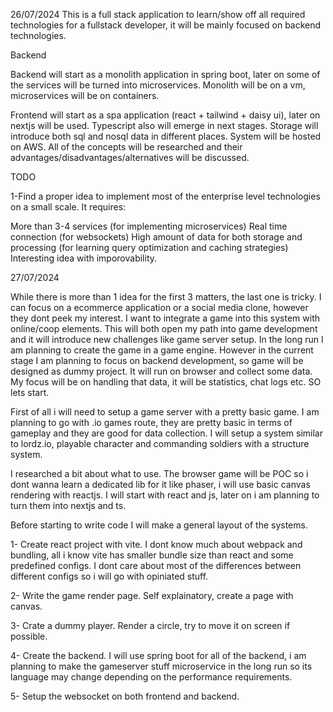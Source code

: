 26/07/2024
This is a full stack application to learn/show off all required technologies for a fullstack developer, it will be mainly focused on backend technologies.

Backend

Backend will start as a monolith application in spring boot, later on some of the services will be turned into microservices. Monolith will be on a vm, microservices will be on containers.

Frontend will start as a spa application (react + tailwind + daisy ui), later on nextjs will be used. Typescript also will emerge in next stages.
Storage will introduce both sql and nosql data in different places.
System will be hosted on AWS. All of the concepts will be researched and their advantages/disadvantages/alternatives will be discussed.

TODO

1-Find a proper idea to implement most of the enterprise level technologies on a small scale. It requires:

More than 3-4 services (for implementing microservices)
Real time connection (for websockets)
High amount of data for both storage and processing (for learning query optimization and caching strategies)
Interesting idea with imporovability.

27/07/2024

While there is more than 1 idea for the first 3 matters, the last one is tricky. I can focus on a ecommerce application or a social media clone, however they dont peek my interest. I want to integrate a game into this system with online/coop elements. This will both open my path into game development and it will introduce new challenges like game server setup. In the long run I am planning to create the game in a game engine. However in the current stage I am planning to focus on backend development, so game will be designed as dummy project. It will run on browser and collect some data. My focus will be on handling that data, it will be statistics, chat logs etc. SO lets start.

First of all i will need to setup a game server with a pretty basic game. I am planning to go with .io games route, they are pretty basic in terms of gameplay and they are good for data collection. I will setup a system similar to lordz.io, playable character and commanding soldiers with a structure system.

I researched a bit about what to use. The browser game will be POC so i dont wanna learn a dedicated lib for it like phaser, i will use basic canvas rendering with reactjs. I will start with react and js, later on i am planning to turn them into nextjs and ts.

Before starting to write code I will make a general layout of the systems.

1- Create react project with vite. I dont know much about webpack and bundling, all i know vite has smaller bundle size than react and some predefined configs. I dont care about most of the differences between different configs so i will go with opiniated stuff.

2- Write the game render page. Self explainatory, create a page with canvas.

3- Crate a dummy player. Render a circle, try to move it on screen if possible.

4- Create the backend. I will use spring boot for all of the backend, i am planning to make the gameserver stuff microservice in the long run so its language may change depending on the performance requirements.

5- Setup the websocket on both frontend and backend.

